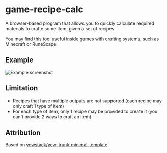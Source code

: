 # game-recipe-calc

A browser-based program that allows you to quickly calculate required materials to crafte some item, given a set of recipes.

You may find this tool useful inside games with crafting systems, such as Minecraft or RuneScape.

## Example

![Example screenshot](https://github.com/holly-hacker/game-recipe-calc/assets/13605369/de0eda1e-677e-4a09-bce3-9fd31fdb0c40)

## Limitation

- Recipes that have multiple outputs are not supported (each recipe may only craft 1 type of item)
- For each type of item, only 1 recipe may be provided to create it (you can't provide 2 ways to craft an item)

## Attribution

Based on [yewstack/yew-trunk-minimal-template](https://github.com/yewstack/yew-trunk-minimal-template).
